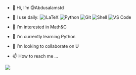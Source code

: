 
 

- 👋 Hi, I’m @Abdusalamstd
- 🚀 I use daily:
  ![$\LaTeX$](https://img.shields.io/badge/-Tex-black?style=plastic&logo=tex)
  ![Python](https://img.shields.io/badge/-Python-8fcfd1?style=plastic&logo=Python)
  ![Git](https://img.shields.io/badge/-Git-black?style=plastic&logo=git)
  ![Shell](https://img.shields.io/badge/-Shell-blasck?style=plastic&logo=Shell)
  ![VS Code](https://img.shields.io/badge/-VS%20Code-007ACC?style=plastic&logo=visual-studio-code)

- 👀 I’m interested in Math&C
- 🌱 I’m currently learning Python
- 💞️ I’m looking to collaborate on U
- 📫 How to reach me ...


[![](https://github-readme-stats.vercel.app/api?username=Abdusalamstd&theme=dark&show_icons=true)](https://github.com/Abdusalamstd)

<!---
Abdusalamstd/Abdusalamstd is a ✨ special ✨ repository because its `README.md` (this file) appears on your GitHub profile.
You can click the Preview link to take a look at your changes.
--->
